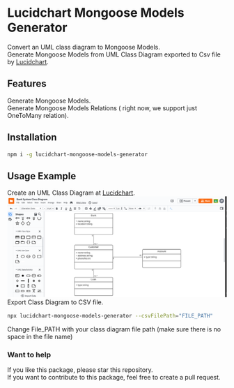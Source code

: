 # Lucidchart Mongoose Models Generator

Convert an UML class diagram to Mongoose Models. </br>
Generate Mongoose Models from UML Class Diagram exported to Csv file by [Lucidchart](https://lucid.co/product/lucidchart). </br>

## Features

Generate Mongoose Models. </br>
Generate Mongoose Models Relations ( right now, we support just OneToMany relation). </br>

## Installation

```bash
npm i -g lucidchart-mongoose-models-generator
```

## Usage Example

Create an UML Class Diagram at [Lucidchart](https://lucid.co/product/lucidchart). </br>
![usage example](https://github.com/taheroo/lucidchart-mongoose-models-generator/blob/master/images/lucidchart_uml_class_diagram.png)
Export Class Diagram to CSV file. </br>

```bash
npx lucidchart-mongoose-models-generator --csvFilePath="FILE_PATH"
```

Change File_PATH with your class diagram file path (make sure there is no space in the file name)

### Want to help

If you like this package, please star this repository. </br>
If you want to contribute to this package, feel free to create a pull request.
